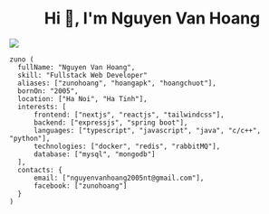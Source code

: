 <h1 align="center">Hi 👋, I'm Nguyen Van Hoang</h1>

![](https://komarev.com/ghpvc/?username=zunohoang)

```JSX
zuno (
  fullName: "Nguyen Van Hoang",
  skill: "Fullstack Web Developer"
  aliases: ["zunohoang", "hoangapk", "hoangchuot"],
  bornOn: "2005",
  location: ["Ha Noi", "Ha Tinh"],
  interests: [
      frontend: ["nextjs", "reactjs", "tailwindcss"],
      backend: ["expressjs", "spring boot"],
      languages: ["typescript", "javascript", "java", "c/c++", "python"],
      technologies: ["docker", "redis", "rabbitMQ"],
      database: ["mysql", "mongodb"]
  ],
  contacts: {
      email: ["nguyenvanhoang2005nt@gmail.com"],
      facebook: ["zunohoang"]
  }
)
```
